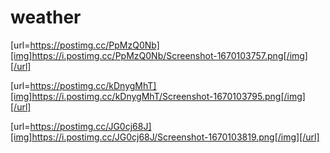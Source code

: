 # weather

[url=https://postimg.cc/PpMzQ0Nb][img]https://i.postimg.cc/PpMzQ0Nb/Screenshot-1670103757.png[/img][/url]

[url=https://postimg.cc/kDnygMhT][img]https://i.postimg.cc/kDnygMhT/Screenshot-1670103795.png[/img][/url]

[url=https://postimg.cc/JG0cj68J][img]https://i.postimg.cc/JG0cj68J/Screenshot-1670103819.png[/img][/url]

